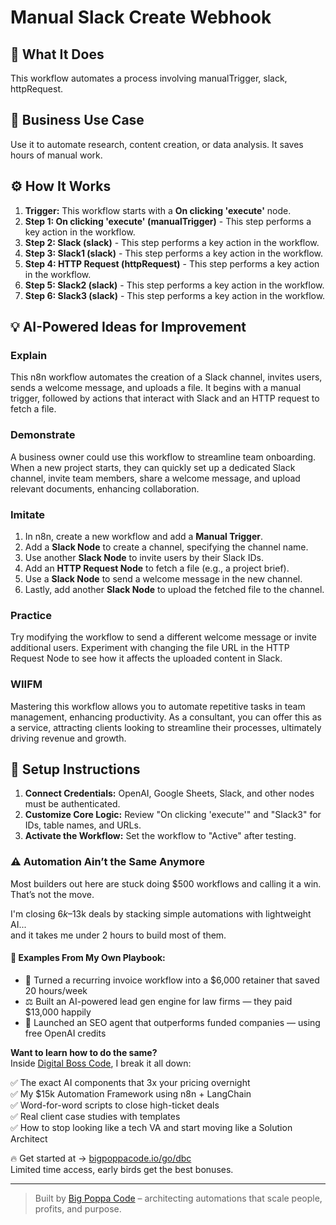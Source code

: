 # Manual Slack Create Webhook

## 🚀 What It Does
This workflow automates a process involving manualTrigger, slack, httpRequest.

## 💼 Business Use Case
Use it to automate research, content creation, or data analysis. It saves hours of manual work.

## ⚙️ How It Works
1.  **Trigger:** This workflow starts with a **On clicking 'execute'** node.
2. **Step 1: On clicking 'execute' (manualTrigger)** - This step performs a key action in the workflow.
3. **Step 2: Slack (slack)** - This step performs a key action in the workflow.
4. **Step 3: Slack1 (slack)** - This step performs a key action in the workflow.
5. **Step 4: HTTP Request (httpRequest)** - This step performs a key action in the workflow.
6. **Step 5: Slack2 (slack)** - This step performs a key action in the workflow.
7. **Step 6: Slack3 (slack)** - This step performs a key action in the workflow.

## 💡 AI-Powered Ideas for Improvement
### Explain
This n8n workflow automates the creation of a Slack channel, invites users, sends a welcome message, and uploads a file. It begins with a manual trigger, followed by actions that interact with Slack and an HTTP request to fetch a file.

### Demonstrate
A business owner could use this workflow to streamline team onboarding. When a new project starts, they can quickly set up a dedicated Slack channel, invite team members, share a welcome message, and upload relevant documents, enhancing collaboration.

### Imitate
1. In n8n, create a new workflow and add a **Manual Trigger**.
2. Add a **Slack Node** to create a channel, specifying the channel name.
3. Use another **Slack Node** to invite users by their Slack IDs.
4. Add an **HTTP Request Node** to fetch a file (e.g., a project brief).
5. Use a **Slack Node** to send a welcome message in the new channel.
6. Lastly, add another **Slack Node** to upload the fetched file to the channel.

### Practice
Try modifying the workflow to send a different welcome message or invite additional users. Experiment with changing the file URL in the HTTP Request Node to see how it affects the uploaded content in Slack.

### WIIFM
Mastering this workflow allows you to automate repetitive tasks in team management, enhancing productivity. As a consultant, you can offer this as a service, attracting clients looking to streamline their processes, ultimately driving revenue and growth.

## 🔧 Setup Instructions
1. **Connect Credentials:** OpenAI, Google Sheets, Slack, and other nodes must be authenticated.
2. **Customize Core Logic:** Review "On clicking 'execute'" and "Slack3" for IDs, table names, and URLs.
3. **Activate the Workflow:** Set the workflow to "Active" after testing.

### ⚠️ Automation Ain’t the Same Anymore

Most builders out here are stuck doing $500 workflows and calling it a win.  
That’s not the move.  

I'm closing $6k–$13k deals by stacking simple automations with lightweight AI...  
and it takes me under 2 hours to build most of them.

#### 🧠 Examples From My Own Playbook:
- 🔁 Turned a recurring invoice workflow into a $6,000 retainer that saved 20 hours/week  
- ⚖️ Built an AI-powered lead gen engine for law firms — they paid $13,000 happily  
- 🚀 Launched an SEO agent that outperforms funded companies — using free OpenAI credits  

**Want to learn how to do the same?**  
Inside [Digital Boss Code](https://bigpoppacode.io/go/dbc), I break it all down:

✅ The exact AI components that 3x your pricing overnight  
✅ My $15k Automation Framework using n8n + LangChain  
✅ Word-for-word scripts to close high-ticket deals  
✅ Real client case studies with templates  
✅ How to stop looking like a tech VA and start moving like a Solution Architect  

🔥 Get started at → [bigpoppacode.io/go/dbc](https://bigpoppacode.io/go/dbc)  
Limited time access, early birds get the best bonuses.

---
> Built by [Big Poppa Code](https://bigpoppacode.io) – architecting automations that scale people, profits, and purpose.
